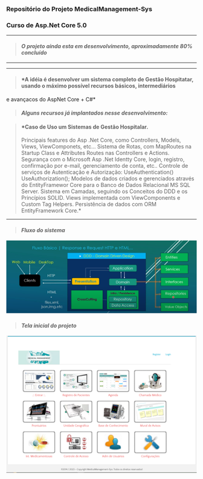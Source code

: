 ### Repositório do Projeto MedicalManagement-Sys
### Curso de Asp.Net Core 5.0
---
> #### *O projeto ainda esta em desenvolvimento, aproximadamente 80% concluído*
---

---
> #### *A idéia é desenvolver um sistema completo de Gestão Hospitatar, usando o máximo possível recursos básicos, intermediários
e avançacos do AspNet Core + C#*

> #### *Alguns recursos já implantados nesse desenvolvimento:* 

> #### *Caso de Uso um Sistemas de Gestão Hospitalar.
> Principais features do Asp .Net Core, como Controllers, Models, Views, ViewComponets, etc...
> Sistema de Rotas, com MapRoutes na Startup Class e Attributes Routes nas Controllers e Actions.
> Segurança com o Microsoft Asp .Net Identty Core, login, registro, confirmação por e-mail, gerenciamento de conta, etc..
> Controle de serviços de Autenticação e Autorização: UseAuthentication() UseAuthorization();
> Modelos de dados criados e gerenciados através do EntityFramewor Core para o Banco de Dados Relacional MS SQL Server.
> Sistema em Camadas, seguindo os Conceitos do DDD e os Princípios SOLID.
> Views implementada com ViewComponents e Custom Tag Helpers.
> Persistência de dados com ORM EntityFramework Core.*

---

> #### *Fluxo do sistema*

![Fluxo do Sistema](https://github.com/andreitoledo/GerenciamentoMedico/blob/master/src/Cooperchip.ITDeveloper.Mvc/wwwroot/images/Fluxo%20DDD.png)

> #### *Tela inicial do projeto*

![Tela Inicial do Projeto MedicalManagenet-Sys](https://github.com/andreitoledo/GerenciamentoMedico/blob/master/src/Cooperchip.ITDeveloper.Mvc/wwwroot/images/telaMedicalManagement.png)


